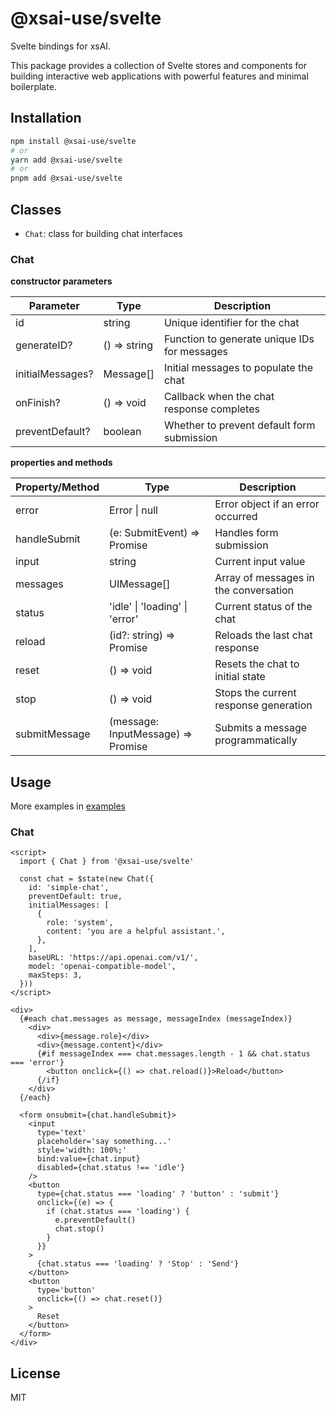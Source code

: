 # @xsai-use/svelte

Svelte bindings for xsAI.

This package provides a collection of Svelte stores and components for building interactive web applications with powerful features and minimal boilerplate.

## Installation

```bash
npm install @xsai-use/svelte
# or
yarn add @xsai-use/svelte
# or
pnpm add @xsai-use/svelte
```

## Classes

- `Chat`: class for building chat interfaces

### Chat

__constructor parameters__

| Parameter | Type | Description |
|-----------|------|-------------|
| id | string | Unique identifier for the chat |
| generateID? | () => string | Function to generate unique IDs for messages |
| initialMessages? | Message[] | Initial messages to populate the chat |
| onFinish? | () => void | Callback when the chat response completes |
| preventDefault? | boolean | Whether to prevent default form submission |

__properties and methods__

| Property/Method | Type | Description |
|----------|------|-------------|
| error | Error \| null | Error object if an error occurred |
| handleSubmit | (e: SubmitEvent) => Promise<void> | Handles form submission |
| input | string | Current input value |
| messages | UIMessage[] | Array of messages in the conversation |
| status | 'idle' \| 'loading' \| 'error' | Current status of the chat |
| reload | (id?: string) => Promise<void> | Reloads the last chat response |
| reset | () => void | Resets the chat to initial state |
| stop | () => void | Stops the current response generation |
| submitMessage | (message: InputMessage) => Promise<void> | Submits a message programmatically |

## Usage

More examples in [examples](https://github.com/moeru-ai/xsai-use/examples/svelte)

### Chat

```svelte
<script>
  import { Chat } from '@xsai-use/svelte'

  const chat = $state(new Chat({
    id: 'simple-chat',
    preventDefault: true,
    initialMessages: [
      {
        role: 'system',
        content: 'you are a helpful assistant.',
      },
    ],
    baseURL: 'https://api.openai.com/v1/',
    model: 'openai-compatible-model',
    maxSteps: 3,
  }))
</script>

<div>
  {#each chat.messages as message, messageIndex (messageIndex)}
    <div>
      <div>{message.role}</div>
      <div>{message.content}</div>
      {#if messageIndex === chat.messages.length - 1 && chat.status === 'error'}
        <button onclick={() => chat.reload()}>Reload</button>
      {/if}
    </div>
  {/each}

  <form onsubmit={chat.handleSubmit}>
    <input
      type='text'
      placeholder='say something...'
      style='width: 100%;'
      bind:value={chat.input}
      disabled={chat.status !== 'idle'}
    />
    <button
      type={chat.status === 'loading' ? 'button' : 'submit'}
      onclick={(e) => {
        if (chat.status === 'loading') {
          e.preventDefault()
          chat.stop()
        }
      }}
    >
      {chat.status === 'loading' ? 'Stop' : 'Send'}
    </button>
    <button
      type='button'
      onclick={() => chat.reset()}
    >
      Reset
    </button>
  </form>
</div>
```

## License

MIT
